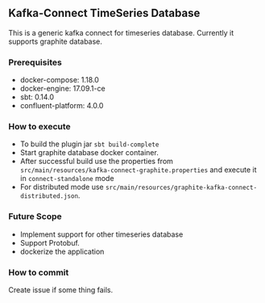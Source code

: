 ## Kafka-Connect TimeSeries Database

This is a generic kafka connect for timeseries database. Currently it supports graphite database.

### Prerequisites
* docker-compose: 1.18.0
* docker-engine: 17.09.1-ce
* sbt: 0.14.0
* confluent-platform: 4.0.0

### How to execute

* To build the plugin jar `sbt build-complete`
* Start graphite database docker container. 
* After successful build use the properties from `src/main/resources/kafka-connect-graphite.properties` and execute it in `connect-standalone` mode
* For distributed mode use `src/main/resources/graphite-kafka-connect-distributed.json`.

### Future Scope

* Implement support for other timeseries database
* Support Protobuf.
* dockerize the application

### How to commit

Create issue if some thing fails.

